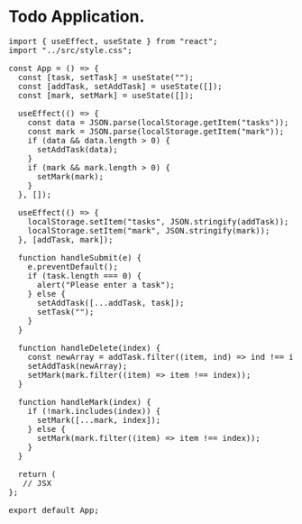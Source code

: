 # Todo Application.

<pre>
import { useEffect, useState } from "react";
import "../src/style.css";

const App = () => {
  const [task, setTask] = useState("");
  const [addTask, setAddTask] = useState([]);
  const [mark, setMark] = useState([]);

  useEffect(() => {
    const data = JSON.parse(localStorage.getItem("tasks"));
    const mark = JSON.parse(localStorage.getItem("mark"));
    if (data && data.length > 0) {
      setAddTask(data);
    }
    if (mark && mark.length > 0) {
      setMark(mark);
    }
  }, []);

  useEffect(() => {
    localStorage.setItem("tasks", JSON.stringify(addTask));
    localStorage.setItem("mark", JSON.stringify(mark));
  }, [addTask, mark]);

  function handleSubmit(e) {
    e.preventDefault();
    if (task.length === 0) {
      alert("Please enter a task");
    } else {
      setAddTask([...addTask, task]);
      setTask("");
    }
  }

  function handleDelete(index) {
    const newArray = addTask.filter((item, ind) => ind !== index);
    setAddTask(newArray);
    setMark(mark.filter((item) => item !== index));
  }

  function handleMark(index) {
    if (!mark.includes(index)) {
      setMark([...mark, index]);
    } else {
      setMark(mark.filter((item) => item !== index));
    }
  }

  return (
   // JSX
};

export default App;

</pre>
